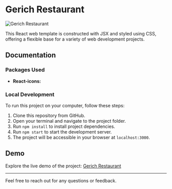 # Gerich Restaurant

![Gerich Restaurant](https://i.imgur.com/0kihfLP.png)

This React web template is constructed with JSX and styled using CSS, offering a flexible base for a variety of web development projects.

## Documentation

### Packages Used

- **React-icons:** 

### Local Development

To run this project on your computer, follow these steps:

1. Clone this repository from GitHub.
2. Open your terminal and navigate to the project folder.
3. Run `npm install` to install project dependencies.
4. Run `npm start` to start the development server.
5. The project will be accessible in your browser at `localhost:3000`.

## Demo

Explore the live demo of the project: [Gerich Restaurant](https://gerich-restaurant-1.netlify.app/)


---
Feel free to reach out for any questions or feedback.
